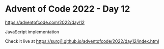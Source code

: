 # Advent of Code 2022 - Day 12

https://adventofcode.com/2022/day/12

JavaScript implementation

Check it live at https://surgi1.github.io/adventofcode/2022/day12/index.html
